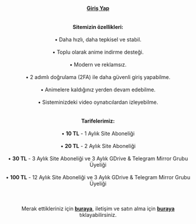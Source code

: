 <div align="center">
<br /><br /><a href="https://animearsiv.live/@login"><b>Giriş Yap</b></a><br /><br /><br />
<b>Sitemizin özellikleri:</b><br /><br />
• Daha hızlı, daha tepkisel ve stabil.<br /><br />
• Toplu olarak anime indirme desteği.<br /><br />
• Modern ve reklamsız.<br /><br />
• 2 adımlı doğrulama (2FA) ile daha güvenli giriş yapabilme.<br /><br />
• Animelere kaldığınız yerden devam edebilme.<br /><br />
• Sisteminizdeki video oynatıcılardan izleyebilme.<br /><br /><br />
<b>Tarifelerimiz:</b><br /><br />
• <b>10 TL</b> - 1 Aylık Site Aboneliği<br /><br />
• <b>20 TL</b> - 2 Aylık Site Aboneliği<br /><br />
• <b>30 TL</b> - 3 Aylık Site Aboneliği ve 3 Aylık GDrive & Telegram Mirror Grubu Üyeliği<br /><br />
• <b>100 TL</b> - 12 Aylık Site Aboneliği ve 3 Aylık GDrive & Telegram Mirror Grubu Üyeliği<br /><br /><br /><br />
Merak ettikleriniz için <a href="https://t.me/animearsivduyuru/5"><i class="fa-brands fa-telegram" style="transform: translateY(4%);"></i><b> buraya</b></a>, iletişim ve satın alma için <a href="https://t.me/kanekabkz"><i class="fa-brands fa-telegram" style="transform: translateY(4%);"></i><b> buraya</b></a> tıklayabilirsiniz.
</div>
